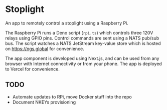 # Stoplight

An app to remotely control a stoplight using a Raspberry Pi.

The Raspberry Pi runs a Deno script (`rpi.ts`) which controls three 120V relays using GPIO pins. Control commands are sent using a NATS pub/sub bus. The script watches a NATS JetStream key-value store which is hosted on <https://ngs.global> for convenience.

The app component is developed using Next.js, and can be used from any browser with Internet connectivity or from your phone. The app is deployed to Vercel for convenience.

## TODO

- Automate updates to RPi, move Docker stuff into the repo
- Document NKEYs provisioning
